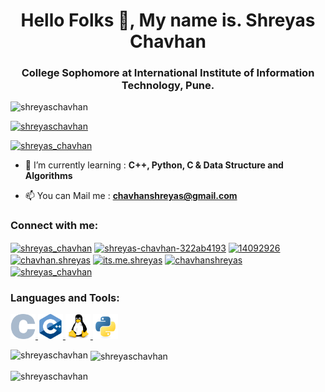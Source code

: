 <!--
### Hello, folks! 👋

My name is Shreyas Chavhan & I am currently a college sophomore at International Institute of Information Technology, Pune.
<!--
**shreyaschavhan/shreyaschavhan** is a ✨ _special_ ✨ repository because its `README.md` (this file) appears on your GitHub profile.

Here are some ideas to get you started:

- 🔭 I’m currently working on ...
- 🌱 I’m currently learning ...
- 👯 I’m looking to collaborate on ...
- 🤔 I’m looking for help with ...
- 💬 Ask me about ...
- 📫 How to reach me: ...
- 😄 Pronouns: ...
- ⚡ Fun fact: ...
-->

<h1 align="center">Hello Folks 👋, My name is. Shreyas Chavhan</h1>
<h3 align="center">College Sophomore at International Institute of Information Technology, Pune.</h3>


<p align="left"> <img src="https://komarev.com/ghpvc/?username=shreyaschavhan&label=Profile%20views&color=0e75b6&style=flat" alt="shreyaschavhan" /> </p>

<p align="left"> <a href="https://github.com/ryo-ma/github-profile-trophy"><img src="https://github-profile-trophy.vercel.app/?username=shreyaschavhan" alt="shreyaschavhan" /></a> </p>

<p align="left"> <a href="https://twitter.com/shreyas_chavhan" target="blank"><img src="https://img.shields.io/twitter/follow/shreyas_chavhan?logo=twitter&style=for-the-badge" alt="shreyas_chavhan" /></a> </p>

- 🌱 I’m currently learning : **C++, Python, C & Data Structure and Algorithms**

- 📫 You can Mail me : **chavhanshreyas@gmail.com**

<h3 align="left">Connect with me:</h3>
<p align="left">
<a href="https://twitter.com/shreyas_chavhan" target="blank"><img align="center" src="https://cdn.jsdelivr.net/npm/simple-icons@3.0.1/icons/twitter.svg" alt="shreyas_chavhan" height="30" width="40" /></a>
<a href="https://linkedin.com/in/shreyas-chavhan-322ab4193" target="blank"><img align="center" src="https://cdn.jsdelivr.net/npm/simple-icons@3.0.1/icons/linkedin.svg" alt="shreyas-chavhan-322ab4193" height="30" width="40" /></a>
<a href="https://stackoverflow.com/users/14092926" target="blank"><img align="center" src="https://cdn.jsdelivr.net/npm/simple-icons@3.0.1/icons/stackoverflow.svg" alt="14092926" height="30" width="40" /></a>
<a href="https://fb.com/chavhan.shreyas" target="blank"><img align="center" src="https://cdn.jsdelivr.net/npm/simple-icons@3.0.1/icons/facebook.svg" alt="chavhan.shreyas" height="30" width="40" /></a>
<a href="https://instagram.com/its.me.shreyas" target="blank"><img align="center" src="https://cdn.jsdelivr.net/npm/simple-icons@3.0.1/icons/instagram.svg" alt="its.me.shreyas" height="30" width="40" /></a>
<a href="https://www.codechef.com/users/chavhanshreyas" target="blank"><img align="center" src="https://cdn.jsdelivr.net/npm/simple-icons@3.1.0/icons/codechef.svg" alt="chavhanshreyas" height="30" width="40" /></a>
<a href="https://www.hackerrank.com/shreyas_chavhan" target="blank"><img align="center" src="https://cdn.jsdelivr.net/npm/simple-icons@3.0.1/icons/hackerrank.svg" alt="shreyas_chavhan" height="30" width="40" /></a>
</p>

<h3 align="left">Languages and Tools:</h3>
<p align="left"> <a href="https://www.cprogramming.com/" target="_blank"> <img src="https://raw.githubusercontent.com/devicons/devicon/master/icons/c/c-original.svg" alt="c" width="40" height="40"/> </a> <a href="https://www.w3schools.com/cpp/" target="_blank"> <img src="https://raw.githubusercontent.com/devicons/devicon/master/icons/cplusplus/cplusplus-original.svg" alt="cplusplus" width="40" height="40"/> </a> <a href="https://www.linux.org/" target="_blank"> <img src="https://raw.githubusercontent.com/devicons/devicon/master/icons/linux/linux-original.svg" alt="linux" width="40" height="40"/> </a> <a href="https://www.python.org" target="_blank"> <img src="https://raw.githubusercontent.com/devicons/devicon/master/icons/python/python-original.svg" alt="python" width="40" height="40"/> </a> </p>

<p><img align="left" src="https://github-readme-stats.vercel.app/api/top-langs?username=shreyaschavhan&show_icons=true&locale=en&layout=compact" alt="shreyaschavhan" /></p>

<p>&nbsp;<img align="center" src="https://github-readme-stats.vercel.app/api?username=shreyaschavhan&show_icons=true&locale=en" alt="shreyaschavhan" /></p>

<p><img align="center" src="https://github-readme-streak-stats.herokuapp.com/?user=shreyaschavhan&" alt="shreyaschavhan" /></p>
